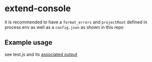 # extend-console

it is recommended to have a `format_errors` and `projectRoot` defined in process.env as well as a `config.json` as shown in this repo

## Example usage

see test.js and its [associated output](https://cdn.discordapp.com/attachments/1147600486212575315/1285703556984475740/image.png?ex=66eb3c3f&is=66e9eabf&hm=3e4db52b18002c17566ff7a65f0b181505c90832a3ce3824ce5131ac559e2685&)
